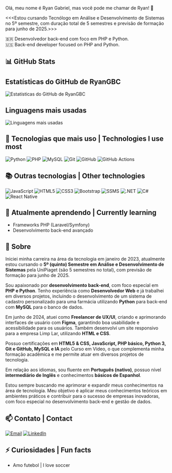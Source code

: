 Olá, meu nome é Ryan Gabriel, mas você pode me chamar de Ryan! 👋

<<<Estou cursando Tecnólogo em Análise e Desenvolvimento de Sistemas no 5º semestre, com duração total de 5 semestres e previsão de formação para junho de 2025.>>>

🇧🇷 Desenvolvedor back-end com foco em PHP e Python.  
🇺🇸 Back-end developer focused on PHP and Python.

## 📊 GitHub Stats

## Estatísticas do GitHub de RyanGBC
![Estatísticas do GitHub de RyanGBC](https://github-readme-stats.vercel.app/api?username=RyanGBC&show_icons=true&theme=radical)
</br>
## Linguagens mais usadas
![Linguagens mais usadas](https://github-readme-stats.vercel.app/api/top-langs/?username=RyanGBC&layout=compact&theme=radical)

## 🚀 Tecnologias que mais uso | Technologies I use most

![Python](https://img.shields.io/badge/-Python-3776AB?style=flat&logo=python&logoColor=white)
![PHP](https://img.shields.io/badge/-PHP-777BB4?style=flat&logo=php&logoColor=white)
![MySQL](https://img.shields.io/badge/-MySQL-4479A1?style=flat&logo=mysql&logoColor=white)
![Git](https://img.shields.io/badge/-Git-F05032?style=flat&logo=git&logoColor=white)
![GitHub](https://img.shields.io/badge/-GitHub-181717?style=flat&logo=github&logoColor=white)
![GitHub Actions](https://img.shields.io/badge/-GitHub%20Actions-2088FF?style=flat&logo=githubactions&logoColor=white)

## 📚 Outras tecnologias | Other technologies

![JavaScript](https://img.shields.io/badge/-JavaScript-F7DF1E?style=flat&logo=javascript&logoColor=black)
![HTML5](https://img.shields.io/badge/-HTML5-E34F26?style=flat&logo=html5&logoColor=white)
![CSS3](https://img.shields.io/badge/-CSS3-1572B6?style=flat&logo=css3&logoColor=white)
![Bootstrap](https://img.shields.io/badge/-Bootstrap-7952B3?style=flat&logo=bootstrap&logoColor=white)
![SSMS](https://img.shields.io/badge/-SSMS-CC2927?style=flat&logo=microsoftsqlserver&logoColor=white)
![.NET](https://img.shields.io/badge/-.NET-512BD4?style=flat&logo=dotnet&logoColor=white)
![C#](https://img.shields.io/badge/-C%23-239120?style=flat&logo=csharp&logoColor=white)
![React Native](https://img.shields.io/badge/React_Native-20232A?style=flat&logo=react&logoColor=blue)

## 🌱 Atualmente aprendendo | Currently learning

- Frameworks PHP (Laravel/Symfony)
- Desenvolvimento back-end avançado

## 📌 Sobre
  Iniciei minha carreira na área da tecnologia em janeiro de 2023, atualmente estou cursando o **5º (quinto) Semestre em Análise e Desenvolvimento de Sistemas** pela UniPiaget (são 5 semestres no total), com previsão de formação para junho de 2025.

Sou apaixonado por **desenvolvimento back-end**, com foco especial em **PHP e Python**. Tenho experiência como **Desenvolvedor Web** e já trabalhei em diversos projetos, incluindo o desenvolvimento de um sistema de cadastro personalizado para uma farmácia utilizando **Python** para back-end com **MySQL** para o banco de dados.

Em junho de 2024, atuei como **Freelancer de UX/UI**, criando e aprimorando interfaces de usuário com **Figma**, garantindo boa usabilidade e acessibilidade para os usuários. Também desenvolvi um site responsivo para a empresa Limp Lar, utilizando **HTML e CSS**.

Possuo certificações em **HTML5 & CSS, JavaScript, PHP básico, Python 3, Git e GitHub, MySQL e IA** pelo Curso em Vídeo, o que complementa minha formação acadêmica e me permite atuar em diversos projetos de tecnologia.

Em relação aos idiomas, sou fluente em **Português (nativo)**, possuo nível **intermediário de Inglês** e conhecimentos **básicos de Espanhol**.

Estou sempre buscando me aprimorar e expandir meus conhecimentos na área de tecnologia. Meu objetivo é aplicar meus conhecimentos teóricos em ambientes práticos e contribuir para o sucesso de empresas inovadoras, com foco especial no desenvolvimento back-end e gestão de dados.

## 📫 Contato | Contact

[![Email](https://img.shields.io/badge/Email-ryangabrj%40gmail.com-red?style=flat-square&logo=gmail&logoColor=red)](mailto:ryangabrj@gmail.com)
[![LinkedIn](https://img.shields.io/badge/LinkedIn-@ryangabrj-blue?style=flat-square&logo=linkedin&logoColor=white)](https://linkedin.com/in/ryangabrielcosta)

## ⚡ Curiosidades | Fun facts

- Amo futebol | I love soccer
